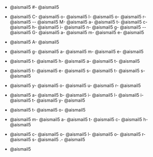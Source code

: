 - @aismail5
#- @aismail5
 - @aismail5
C- @aismail5
o- @aismail5
l- @aismail5
o- @aismail5
r- @aismail5
-- @aismail5
M- @aismail5
a- @aismail5
t- @aismail5
c- @aismail5
h- @aismail5
i- @aismail5
n- @aismail5
g- @aismail5
-- @aismail5
G- @aismail5
a- @aismail5
m- @aismail5
e- @aismail5

- @aismail5
A- @aismail5
 - @aismail5
g- @aismail5
a- @aismail5
m- @aismail5
e- @aismail5
 - @aismail5
t- @aismail5
h- @aismail5
a- @aismail5
t- @aismail5
 - @aismail5
t- @aismail5
e- @aismail5
s- @aismail5
t- @aismail5
s- @aismail5
 - @aismail5
y- @aismail5
o- @aismail5
u- @aismail5
r- @aismail5
 - @aismail5
a- @aismail5
b- @aismail5
i- @aismail5
l- @aismail5
i- @aismail5
t- @aismail5
y- @aismail5
 - @aismail5
t- @aismail5
o- @aismail5
 - @aismail5
m- @aismail5
a- @aismail5
t- @aismail5
c- @aismail5
h- @aismail5
 - @aismail5
c- @aismail5
o- @aismail5
l- @aismail5
o- @aismail5
r- @aismail5
s- @aismail5
.- @aismail5

- @aismail5

